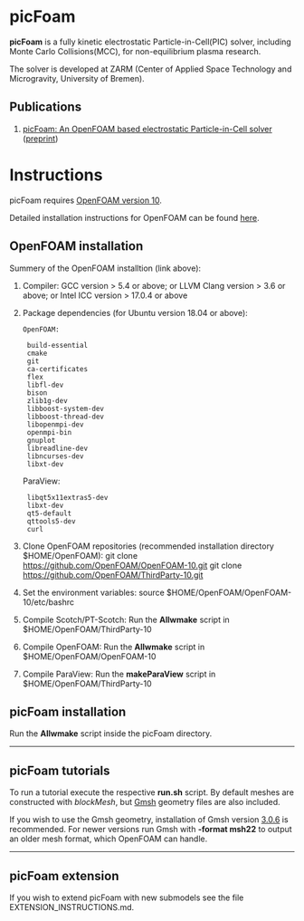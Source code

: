 # picFoam
**picFoam** is a fully kinetic electrostatic Particle-in-Cell(PIC) solver, including Monte Carlo Collisions(MCC), for non-equilibrium plasma research.

The solver is developed at ZARM (Center of Applied Space Technology and Microgravity, University of Bremen).

## Publications

1. [picFoam: An OpenFOAM based electrostatic Particle-in-Cell solver](https://doi.org/10.1016/j.cpc.2021.107853) ([preprint](http://arxiv.org/abs/2012.14724))

# Instructions

picFoam requires [OpenFOAM version 10](https://github.com/OpenFOAM/OpenFOAM-10).

Detailed installation instructions for OpenFOAM can be found [here](https://openfoam.org/download/source/).

## OpenFOAM installation

Summery of the OpenFOAM installtion (link above):

1. Compiler: GCC version > 5.4 or above; or LLVM Clang version > 3.6 or above; or Intel ICC version > 17.0.4 or above
2. Package dependencies (for Ubuntu version 18.04 or above):

       OpenFOAM:

		build-essential
		cmake
        git
        ca-certificates
        flex
        libfl-dev
        bison
        zlib1g-dev
        libboost-system-dev
        libboost-thread-dev
        libopenmpi-dev
        openmpi-bin
        gnuplot
        libreadline-dev
        libncurses-dev
        libxt-dev

	ParaView:

		libqt5x11extras5-dev
		libxt-dev
		qt5-default
		qttools5-dev
        curl

3. Clone OpenFOAM repositories (recommended installation directory $HOME/OpenFOAM):
    git clone https://github.com/OpenFOAM/OpenFOAM-10.git
    git clone https://github.com/OpenFOAM/ThirdParty-10.git

4. Set the environment variables:
    source $HOME/OpenFOAM/OpenFOAM-10/etc/bashrc

5. Compile Scotch/PT-Scotch: Run the **Allwmake** script in $HOME/OpenFOAM/ThirdParty-10
6. Compile OpenFOAM: Run the **Allwmake** script in $HOME/OpenFOAM/OpenFOAM-10
7. Compile ParaView: Run the **makeParaView** script in $HOME/OpenFOAM/ThirdParty-10

## picFoam installation

Run the **Allwmake** script inside the picFoam directory.

---
## picFoam tutorials

To run a tutorial execute the respective **run.sh** script.
By default meshes are constructed with *blockMesh*, but [Gmsh](https://gmsh.info/) geometry files are also included.

If you wish to use the Gmsh geometry, installation of Gmsh version [3.0.6](https://gmsh.info/bin/Linux/gmsh-3.0.6-Linux64.tgz) is recommended.
For newer versions run Gmsh with **-format msh22** to output an older mesh format, which OpenFOAM can handle.

---
## picFoam extension

If you wish to extend picFoam with new submodels see the file EXTENSION_INSTRUCTIONS.md.
